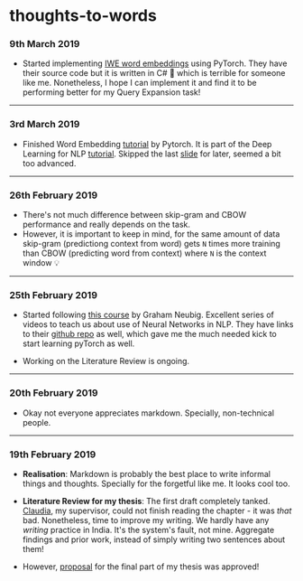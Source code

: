 ﻿# thoughts-to-words
> 

### 9th March 2019
- Started implementing [IWE word embeddings](https://aaai.org/ocs/index.php/AAAI/AAAI17/paper/view/14724) using PyTorch. They have their source code but it is written in C# :eyes: which is terrible for someone like me. Nonetheless, I hope I can implement it and find it to be performing better for my Query Expansion task! 

---

### 3rd March 2019
- Finished Word Embedding [tutorial](https://pytorch.org/tutorials/beginner/nlp/word_embeddings_tutorial.html) by Pytorch. It is part of the Deep Learning for NLP [tutorial](https://pytorch.org/tutorials/beginner/deep_learning_nlp_tutorial.html). Skipped the last [slide](https://pytorch.org/tutorials/beginner/nlp/advanced_tutorial.html) for later, seemed a bit too advanced. 

--- 

### 26th February 2019
- There's not much difference between skip-gram and CBOW performance and really depends on the task. 
- However, it is important to keep in mind, for the same amount of data skip-gram (predictiong context from word) gets `N` times more training than CBOW (predicting word from context) where `N` is the context window :bulb:

---

### 25th February 2019
- Started following [this course](https://www.youtube.com/playlist?list=PL8PYTP1V4I8Ajj7sY6sdtmjgkt7eo2VMs) by Graham Neubig. Excellent series of videos to teach us about use of Neural Networks in NLP. They have links to their [github repo](https://github.com/neubig/nn4nlp-code) as well, which gave me the much needed kick to start learning pyTorch as well. 

- Working on the Literature Review is ongoing.

--- 

### 20th February 2019
- Okay not everyone appreciates markdown. Specially, non-technical people.

---

### 19th February 2019

- **Realisation**: Markdown is probably the best place to write informal things and thoughts. Specially for the forgetful like me. It looks cool too. 


- **Literature Review for my thesis**: The first draft completely tanked. [Claudia](chauff.github.io), my supervisor, could not finish reading the chapter - it was *that* bad. Nonetheless, time to improve my writing. We hardly have any *writing* practice in India. It's the system's fault, not mine. Aggregate findings and prior work, instead of simply writing two sentences about them! 

- However, [proposal](https://github.com/roynirmal/queryExpWikiPassageQA/blob/master/homerun.md) for the final part of my thesis was approved! 
